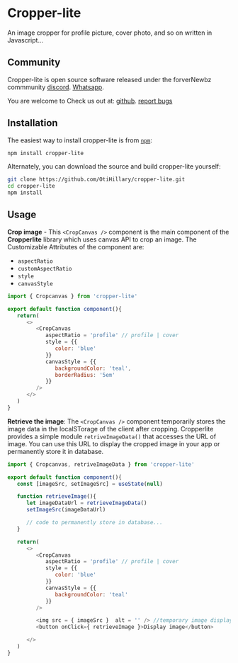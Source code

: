 # Cropper-lite

An image cropper for profile picture, cover photo, and so on written in Javascript...

## Community

Cropper-lite is open source software released under the forverNewbz commmunity
[discord](https://discord.gg/bVSmtqUP).
[Whatsapp](https://chat.whatsapp.com/DvAS2dXKrYAJ2y5525fMEI).

You are welcome to Check us out at:
[github](https://github.com/OtiHillary/cropper-lite).
[report bugs](https://github.com/OtiHillary/cropper-lite/issues)

## Installation

The easiest way to install cropper-lite is from [`npm`](https://www.npmjs.com/):

```sh
npm install cropper-lite
```

Alternately, you can download the source and build cropper-lite yourself:

```sh
git clone https://github.com/OtiHillary/cropper-lite.git
cd cropper-lite
npm install
```

## Usage

**Crop image** - This `<CropCanvas />` component is the main component of the **Cropperlite** library which uses canvas API to crop an image. The Customizable Attributes of the component are:

- `aspectRatio`
- `customAspectRatio`
- `style`
- `canvasStyle`

```javascript
import { Cropcanvas } from 'cropper-lite'

export default function component(){
   return(
      <>
         <CropCanvas 
            aspectRatio = 'profile' // profile | cover
            style = {{
               color: 'blue'
            }}
            canvasStyle = {{
               backgroundColor: 'teal',
               borderRadius: '5em'
            }}
         />
      </>
   )
}
```

**Retrieve the image**: The `<CropCanvas />` component temporarily stores the image data in the localSTorage of the client after cropping. Cropperlite provides a simple module `retriveImageData()` that accesses the URL of image. You can use this URL to display the cropped image in your app or permanently store it in database. 

```javascript
import { Cropcanvas, retriveImageData } from 'cropper-lite'

export default function component(){
   const [imageSrc, setImageSrc] = useState(null)

   function retrieveImage(){
      let imageDataUrl = retrieveImageData()
      setImageSrc(imageDataUrl)

      // code to permanently store in database...
   }

   return(
      <>
         <CropCanvas 
            aspectRatio = 'profile' // profile | cover
            style = {{
               color: 'blue'
            }}
            canvasStyle = {{
               backgroundColor: 'teal'
            }}
         />

         <img src = { imageSrc }  alt = '' /> //temporary image display
         <button onClick={ retrieveImage }>Display image</button>

      </>
   )
}
```